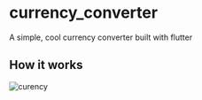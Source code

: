 # currency_converter

A simple, cool currency converter built with flutter

## How it works
![curency](https://user-images.githubusercontent.com/13835725/56211529-f9bb5f00-604f-11e9-8168-2421b0ca68c2.gif)

